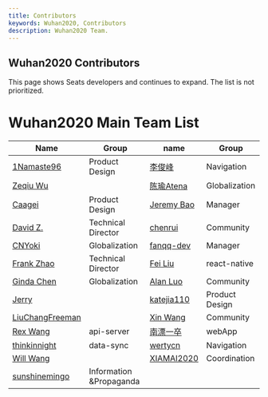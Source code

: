 ```yaml
---
title: Contributors
keywords: Wuhan2020, Contributors
description: Wuhan2020 Team.
---
```


## Wuhan2020 Contributors

This page shows Seats developers and continues to expand. The list is not prioritized.

# Wuhan2020 Main Team List

| Name   | Group | name   | Group |
| ------ | ------ | ------ | ------ |
| [1Namaste96](https://github.com/1Namaste96) | Product Design | [李俊峰](https://github.com/admin8756) | Navigation |
| [Zeqiu Wu](https://github.com/allenfantasy) || [陈瑜Atena](https://github.com/Atena1118) | Globalization |
| [Caagei](https://github.com/Caagei) | Product Design |[Jeremy Bao](https://github.com/bao1018) | Manager |
| [David Z.](https://github.com/bkbabydp) | Technical Director | [chenrui](https://github.com/chenrui333) | Community |
| [CNYoki](https://github.com/CNYoki) | Globalization | [fanqq-dev](https://github.com/fanqq-dev) | Manager |
| [Frank Zhao](https://github.com/frank-zsy) | Technical Director | [Fei Liu](https://github.com/geastwood) | react-native |
| [Ginda Chen](https://github.com/GindaChen) | Globalization | [Alan Luo](https://github.com/iLtc) | Community |
| [Jerry](https://github.com/JerryKuan) |  | [katejia110](https://github.com/katejia110) | Product Design |
| [LiuChangFreeman](https://github.com/LiuChangFreeman) |  | [Xin Wang](https://github.com/lovepoem) | Community |
| [Rex Wang](https://github.com/rexwangcc) | api-server | [南漂一卒](https://github.com/TechQuery) | webApp |
| [thinkinnight](https://github.com/thinkinnight) | data-sync | [wertycn](https://github.com/wertycn) | Navigation |
| [Will Wang](https://github.com/will-ww) | | [XIAMAI2020](https://github.com/XIAMAI2020) |Coordination |
| [sunshinemingo](https://github.com/sunshinemingo) | Information &Propaganda |
